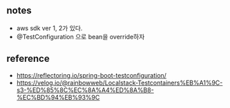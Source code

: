 ## notes
- aws sdk ver 1, 2가 있다.
- @TestConfiguration 으로 bean을 override하자 

## reference
- https://reflectoring.io/spring-boot-testconfiguration/
- https://velog.io/@rainbowweb/Localstack-Testcontainers%EB%A1%9C-s3-%ED%85%8C%EC%8A%A4%ED%8A%B8-%EC%BD%94%EB%93%9C
 